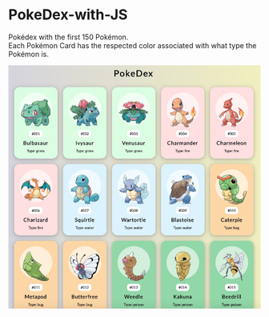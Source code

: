 # PokeDex-with-JS
Pokédex with the first 150 Pokémon. <br>
Each Pokémon Card has the respected color associated with what type the Pokémon is.

![screenshot of pokedex](image/pokedex_screenshot.jpg)
